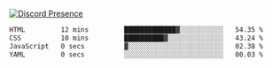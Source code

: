 [![Discord Presence](https://lanyard.cnrad.dev/api/689805100331696149)](https://discord.com/users/689805100331696149)

<!--START_SECTION:waka-->

```txt
HTML         12 mins         █████████████▓░░░░░░░░░░░   54.35 %
CSS          10 mins         ██████████▓░░░░░░░░░░░░░░   43.24 %
JavaScript   0 secs          ▓░░░░░░░░░░░░░░░░░░░░░░░░   02.38 %
YAML         0 secs          ░░░░░░░░░░░░░░░░░░░░░░░░░   00.03 %
```

<!--END_SECTION:waka-->
<img src="https://hit.yhype.me/github/profile?user_id=53441990" alt="">
